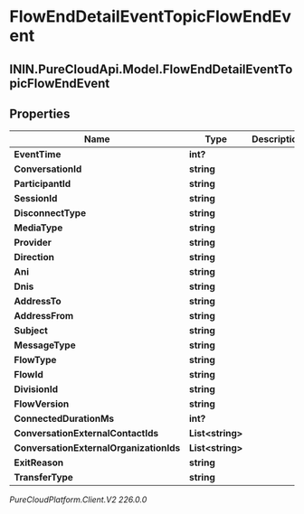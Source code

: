 # FlowEndDetailEventTopicFlowEndEvent

## ININ.PureCloudApi.Model.FlowEndDetailEventTopicFlowEndEvent

## Properties

|Name | Type | Description | Notes|
|------------ | ------------- | ------------- | -------------|
| **EventTime** | **int?** |  | [optional] |
| **ConversationId** | **string** |  | [optional] |
| **ParticipantId** | **string** |  | [optional] |
| **SessionId** | **string** |  | [optional] |
| **DisconnectType** | **string** |  | [optional] |
| **MediaType** | **string** |  | [optional] |
| **Provider** | **string** |  | [optional] |
| **Direction** | **string** |  | [optional] |
| **Ani** | **string** |  | [optional] |
| **Dnis** | **string** |  | [optional] |
| **AddressTo** | **string** |  | [optional] |
| **AddressFrom** | **string** |  | [optional] |
| **Subject** | **string** |  | [optional] |
| **MessageType** | **string** |  | [optional] |
| **FlowType** | **string** |  | [optional] |
| **FlowId** | **string** |  | [optional] |
| **DivisionId** | **string** |  | [optional] |
| **FlowVersion** | **string** |  | [optional] |
| **ConnectedDurationMs** | **int?** |  | [optional] |
| **ConversationExternalContactIds** | **List&lt;string&gt;** |  | [optional] |
| **ConversationExternalOrganizationIds** | **List&lt;string&gt;** |  | [optional] |
| **ExitReason** | **string** |  | [optional] |
| **TransferType** | **string** |  | [optional] |



_PureCloudPlatform.Client.V2 226.0.0_
